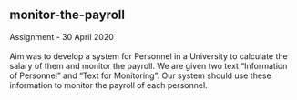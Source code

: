 ## monitor-the-payroll 
Assignment - 30 April 2020
<br>
<br>
Aim was to develop a system for Personnel in a University to calculate the salary of them and monitor 
the payroll. We are given two text “Information of Personnel” and “Text for Monitoring”. Our system 
should use these information to monitor the payroll of each personnel.
